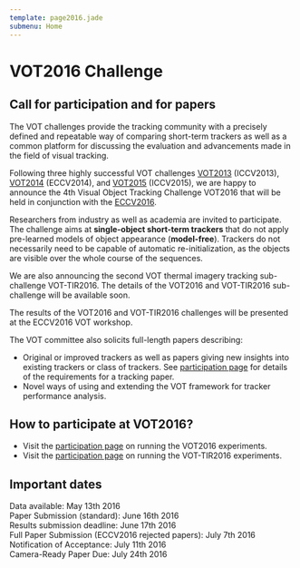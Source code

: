 ```yaml
---
template: page2016.jade
submenu: Home
---
```


# VOT2016 Challenge

## Call for participation and for papers
The VOT challenges provide the tracking community with a precisely defined and repeatable way of comparing short-term trackers as well as a common platform for discussing the evaluation and advancements made in the field of visual tracking.

Following three highly successful VOT challenges [VOT2013](/vot2013/index.html) (ICCV2013), [VOT2014](/vot2014/index.html) (ECCV2014), and [VOT2015](/vot2015/index.html) (ICCV2015), we are happy to announce the 4th Visual Object Tracking Challenge VOT2016 that will be held in conjunction with the [ECCV2016](http://www.eccv2016.org/). 

Researchers from industry as well as academia are invited to participate. The challenge aims at **single-object short-term trackers** that do not apply pre-learned models of object appearance (**model-free**). Trackers do not necessarily need to be capable of automatic re-initialization, as the objects are visible over the whole course of the sequences.

We are also announcing the second VOT thermal imagery tracking sub-challenge VOT-TIR2016. The details of the VOT2016 and VOT-TIR2016 sub-challenge will be available soon.

The results of the VOT2016 and VOT-TIR2016 challenges will be presented at the ECCV2016 VOT workshop.

The VOT committee also solicits full-length papers describing:

 * Original or improved trackers as well as papers giving new insights into existing trackers or class of trackers. See [participation page](/vot2016/participation.html) for details of the requirements for a tracking paper.
 * Novel ways of using and extending the VOT framework for tracker performance analysis.


## How to participate at VOT2016?

 * Visit the [participation page](/vot2016/participation.html) on running the VOT2016 experiments.
 * Visit the [participation page](/vot2016/participation.html) on running the VOT-TIR2016 experiments.


## Important dates

Data available: May 13th 2016 <br>
Paper Submission (standard): June 16th 2016 <br>
Results submission deadline: June 17th 2016 <br>
Full Paper Submission (ECCV2016 rejected papers): July 7th 2016 <br>
Notification of Acceptance: July 11th 2016 <br>
Camera-Ready Paper Due: July 24th 2016 <br>


